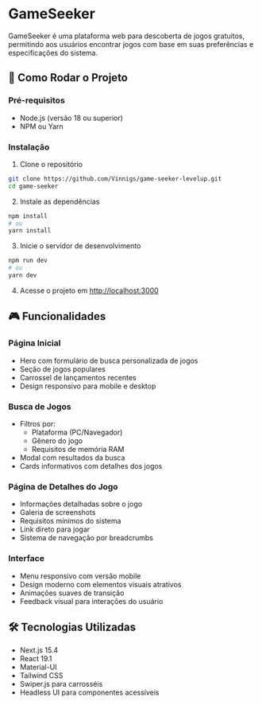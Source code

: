 # GameSeeker

GameSeeker é uma plataforma web para descoberta de jogos gratuitos, permitindo aos usuários encontrar jogos com base em suas preferências e especificações do sistema.

## 🚀 Como Rodar o Projeto

### Pré-requisitos
- Node.js (versão 18 ou superior)
- NPM ou Yarn

### Instalação

1. Clone o repositório
```bash
git clone https://github.com/Vinnigs/game-seeker-levelup.git
cd game-seeker
```

2. Instale as dependências
```bash
npm install
# ou
yarn install
```

3. Inicie o servidor de desenvolvimento
```bash
npm run dev
# ou
yarn dev
```

4. Acesse o projeto em [http://localhost:3000](http://localhost:3000)

## 🎮 Funcionalidades

### Página Inicial
- Hero com formulário de busca personalizada de jogos
- Seção de jogos populares
- Carrossel de lançamentos recentes
- Design responsivo para mobile e desktop

### Busca de Jogos
- Filtros por:
  - Plataforma (PC/Navegador)
  - Gênero do jogo
  - Requisitos de memória RAM
- Modal com resultados da busca
- Cards informativos com detalhes dos jogos

### Página de Detalhes do Jogo
- Informações detalhadas sobre o jogo
- Galeria de screenshots
- Requisitos mínimos do sistema
- Link direto para jogar
- Sistema de navegação por breadcrumbs

### Interface
- Menu responsivo com versão mobile
- Design moderno com elementos visuais atrativos
- Animações suaves de transição
- Feedback visual para interações do usuário

## 🛠 Tecnologias Utilizadas

- Next.js 15.4
- React 19.1
- Material-UI
- Tailwind CSS
- Swiper.js para carrosséis
- Headless UI para componentes acessíveis